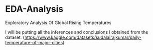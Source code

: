 # EDA-Analysis
Exploratory Analysis Of Global Rising Temperatures

I will be putting all the inferences and conclusions I obtained from the dataset. (https://www.kaggle.com/datasets/sudalairajkumar/daily-temperature-of-major-cities)

